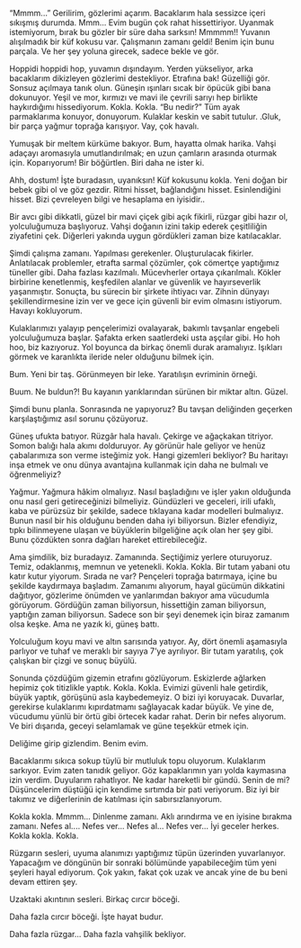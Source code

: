 
“Mmmm...” Gerilirim, gözlerimi açarım. Bacaklarım hala sessizce içeri sıkışmış durumda. Mmm... Evim bugün çok rahat hissettiriyor. Uyanmak istemiyorum, bırak bu gözler bir süre daha sarksın! Mmmmm!! Yuvanın alışılmadık bir küf kokusu var. Çalışmanın zamanı geldi! Benim için bunu parçala. Ve her şey yoluna girecek, sadece bekle ve gör.

Hoppidi hoppidi hop, yuvamın dışındayım. Yerden yükseliyor, arka bacaklarım dikizleyen gözlerimi destekliyor. Etrafına bak! Güzelliği gör. Sonsuz açılmaya tanık olun. Güneşin ışınları sıcak bir öpücük gibi bana dokunuyor. Yeşil ve mor, kırmızı ve mavi ile çevrili sarıyı hep birlikte haykırdığımı hissediyorum. Kokla. Kokla. “Bu nedir?” Tüm ayak parmaklarıma konuyor, donuyorum. Kulaklar keskin ve sabit tutulur. .Gluk, bir parça yağmur toprağa karışıyor. Vay, çok havalı.

Yumuşak bir meltem kürküme bakıyor. Bum, hayatta olmak harika. Vahşi adaçayı aromasıyla umutlandırılmak; en uzun çamların arasında oturmak için. Koparıyorum! Bir böğürtlen. Biri daha ne ister ki.

Ahh, dostum! İşte buradasın, uyanıksın! Küf kokusunu kokla. Yeni doğan bir bebek gibi ol ve göz gezdir. Ritmi hisset, bağlandığını hisset. Esinlendiğini hisset. Bizi çevreleyen bilgi ve hesaplama en iyisidir..

Bir avcı gibi dikkatli, güzel bir mavi çiçek gibi açık fikirli, rüzgar gibi hazır ol, yolculuğumuza başlıyoruz. Vahşi doğanın izini takip ederek çeşitliliğin ziyafetini çek. Diğerleri yakında uygun gördükleri zaman bize katılacaklar.

Şimdi çalışma zamanı. Yapılması gerekenler. Oluşturulacak fikirler. Anlatılacak problemler, etrafta sarmal çözümler, çok cömertçe yaptığımız tüneller gibi. Daha fazlası kazılmalı. Mücevherler ortaya çıkarılmalı. Kökler birbirine kenetlenmiş, keşfedilen alanlar ve güvenlik ve hayırseverlik yaşanmıştır. Sonuçta, bu sürecin bir şirkete ihtiyacı var. Zihnin dünyayı şekillendirmesine izin ver ve gece için güvenli bir evim olmasını istiyorum. Havayı kokluyorum.

Kulaklarımızı yalayıp pençelerimizi ovalayarak, bakımlı tavşanlar engebeli yolculuğumuza başlar. Şafakta erken saatlerdeki usta aşçılar gibi. Ho hoh hoo, biz kazıyoruz. Yol boyunca da birkaç önemli durak aramalıyız. Işıkları görmek ve karanlıkta ileride neler olduğunu bilmek için.

Bum. Yeni bir taş. Görünmeyen bir leke. Yaratılışın evriminin örneği.

Buum. Ne buldun?! Bu kayanın yarıklarından sürünen bir miktar altın. Güzel.

Şimdi bunu planla. Sonrasında ne yapıyoruz? Bu tavşan deliğinden geçerken karşılaştığımız asıl sorunu çözüyoruz.

Güneş ufukta batıyor. Rüzgâr hala havalı. Çekirge ve ağaçkakan titriyor. Somon balığı hala akımı dolduruyor. Ay görünür hale geliyor ve henüz çabalarımıza son verme isteğimiz yok. Hangi gizemleri bekliyor? Bu haritayı inşa etmek ve onu dünya avantajına kullanmak için daha ne bulmalı ve öğrenmeliyiz?

Yağmur. Yağmura hâkim olmalıyız. Nasıl başladığını ve işler yakın olduğunda onu nasıl geri getireceğinizi bilmeliyiz. Gündüzleri ve geceleri, irili ufaklı, kaba ve pürüzsüz bir şekilde, sadece tıklayana kadar modelleri bulmalıyız. Bunun nasıl bir his olduğunu benden daha iyi biliyorsun. Bizler efendiyiz, tıpkı bilinmeyene ulaşan ve büyüklerin bilgeliğine açık olan her şey gibi. Bunu çözdükten sonra dağları hareket ettirebileceğiz.

Ama şimdilik, biz buradayız. Zamanında. Seçtiğimiz yerlere oturuyoruz. Temiz, odaklanmış, memnun ve yetenekli. Kokla. Kokla. Bir tutam yabani otu katır kutur yiyorum. Sırada ne var? Pençeleri toprağa batırmaya, içine bu şekilde kaydırmaya başladım. Zamanımı alıyorum, hayal gücümün dikkatini dağıtıyor, gözlerime önümden ve yanlarımdan bakıyor ama vücudumla görüyorum. Gördüğün zaman biliyorsun, hissettiğin zaman biliyorsun, yaptığın zaman biliyorsun. Sadece son bir şeyi denemek için biraz zamanım olsa keşke. Ama ne yazık ki, güneş battı.

Yolculuğum koyu mavi ve altın sarısında yatıyor. Ay, dört önemli aşamasıyla parlıyor ve tuhaf ve meraklı bir sayıya 7’ye ayrılıyor. Bir tutam yaratılış, çok çalışkan bir çizgi ve sonuç büyülü.

Sonunda çözdüğüm gizemin etrafını gözlüyorum. Eskizlerde ağlarken hepimiz çok titizlikle yaptık. Kokla. Kokla. Evimizi güvenli hale getirdik, büyük yaptık, görüşünü asla kaybedemeyiz. O bizi iyi koruyacak. Duvarlar, gerekirse kulaklarımı kıpırdatmamı sağlayacak kadar büyük. Ve yine de, vücudumu yünlü bir örtü gibi örtecek kadar rahat. Derin bir nefes alıyorum. Ve biri dışarıda, geceyi selamlamak ve güne teşekkür etmek için.

Deliğime girip gizlendim. Benim evim.

Bacaklarımı sıkıca sokup tüylü bir mutluluk topu oluyorum. Kulaklarım sarkıyor. Evim zaten tanıdık geliyor. Göz kapaklarımın yarı yolda kaymasına izin verdim. Duyularım rahatlıyor. Ne kadar hareketli bir gündü. Senin de mi? Düşüncelerim düştüğü için kendime sırtımda bir pati veriyorum. Biz iyi bir takımız ve diğerlerinin de katılması için sabırsızlanıyorum.

Kokla kokla. Mmmm... Dinlenme zamanı. Aklı arındırma ve en iyisine bırakma zamanı. Nefes al.... Nefes ver... Nefes al... Nefes ver... İyi geceler herkes. Kokla kokla. Kokla.

Rüzgarın sesleri, uyuma alanımızı yaptığımız tüpün üzerinden yuvarlanıyor. Yapacağım ve döngünün bir sonraki bölümünde yapabileceğim tüm yeni şeyleri hayal ediyorum. Çok yakın, fakat çok uzak ve ancak yine de bu beni devam ettiren şey.

Uzaktaki akıntının sesleri. Birkaç cırcır böceği.

Daha fazla cırcır böceği. İşte hayat budur.

Daha fazla rüzgar... Daha fazla vahşilik bekliyor.
